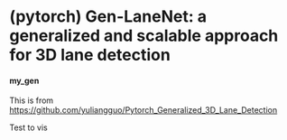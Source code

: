 # (pytorch) Gen-LaneNet: a generalized and scalable approach for 3D lane detection
#### my_gen
  This is from https://github.com/yuliangguo/Pytorch_Generalized_3D_Lane_Detection  
  
  Test to vis
